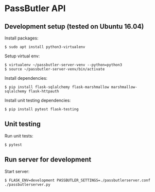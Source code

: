 # PassButler API

## Development setup (tested on Ubuntu 16.04)

Install packages:

    $ sudo apt install python3-virtualenv

Setup virtual env:

    $ virtualenv ~/passbutler-server-venv --python=python3
    $ source ~/passbutler-server-venv/bin/activate

Install dependencies:

    $ pip install flask-sqlalchemy flask-marshmallow marshmallow-sqlalchemy flask-httpauth

Install unit testing dependencies:

    $ pip install pytest flask-testing

## Unit testing

Run unit tests:

    $ pytest

## Run server for development

Start server:

    $ FLASK_ENV=development PASSBUTLER_SETTINGS=./passbutlerserver.conf ./passbutlerserver.py
